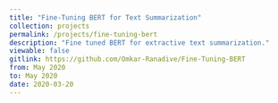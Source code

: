 ```yaml
---
title: "Fine-Tuning BERT for Text Summarization"
collection: projects 
permalink: /projects/fine-tuning-bert
description: "Fine tuned BERT for extractive text summarization."
viewable: false
gitlink: https://github.com/Omkar-Ranadive/Fine-Tuning-BERT
from: May 2020
to: May 2020
date: 2020-03-20
---
```


